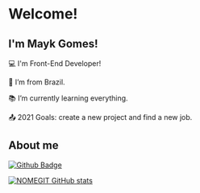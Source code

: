 # Welcome!

 

## I'm Mayk Gomes!

 

:computer: I'm Front-End Developer!

:house_with_garden: I’m from Brazil.

:books: I’m currently learning everything.

:outbox_tray: 2021 Goals: create a new project and find a new job.

 

## About me

[![Github Badge](https://img.shields.io/badge/-Github-000?style=flat-square&logo=Github&logoColor=white&link=https://github.com/MaykGomes92)](LINK_GIT)


[![NOMEGIT GitHub stats](https://github-readme-stats.vercel.app/api?username=MaykGomes92)](https://github.com/MaykGomes92/github-readme-stats)


